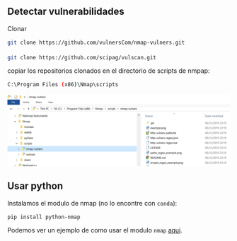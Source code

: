 ## Detectar vulnerabilidades

Clonar

```sh
git clone https://github.com/vulnersCom/nmap-vulners.git

git clone https://github.com/scipag/vulscan.git
```

copiar los repositorios clonados en el directorio de scripts de nmpap:

```sh
C:\Program Files (x86)\Nmap\scripts
```

![instalacion](../imagenes/vulnerabilidades.png)

## Usar python

Instalamos el modulo de nmap (no lo encontre con `conda`):

```sh
pip install python-nmap
```

Podemos ver un ejemplo de como usar el modulo `nmap` [aqui](./nmap.py).

